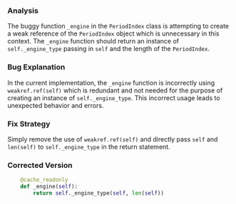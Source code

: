 ### Analysis
The buggy function `_engine` in the `PeriodIndex` class is attempting to create a weak reference of the `PeriodIndex` object which is unnecessary in this context. The `_engine` function should return an instance of `self._engine_type` passing in `self` and the length of the `PeriodIndex`.

### Bug Explanation
In the current implementation, the `_engine` function is incorrectly using `weakref.ref(self)` which is redundant and not needed for the purpose of creating an instance of `self._engine_type`. This incorrect usage leads to unexpected behavior and errors.

### Fix Strategy
Simply remove the use of `weakref.ref(self)` and directly pass `self` and `len(self)` to `self._engine_type` in the return statement.

### Corrected Version

```python
    @cache_readonly
    def _engine(self):
        return self._engine_type(self, len(self))
```
